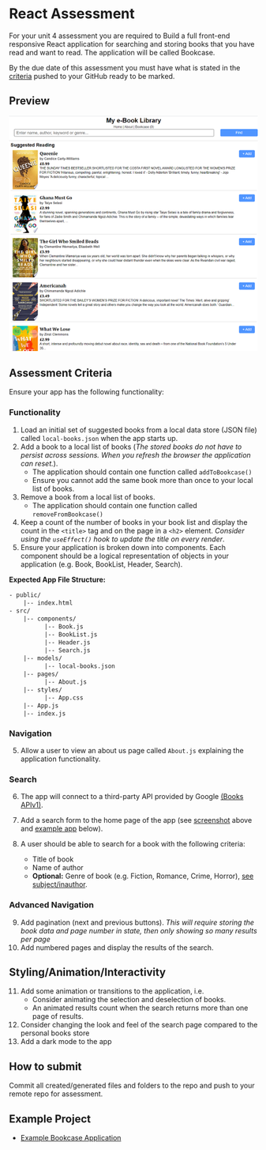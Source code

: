 # React Assessment

For your unit 4 assessment you are required to Build a full front-end responsive React application for searching and storing books that you have read and want to read. The application will be called Bookcase. 

By the due date of this assessment you must have what is stated in the [criteria](#assessment-criteria) pushed to your GitHub ready to be marked.

## Preview
![Bookcase App](bookcaseapp.png)

## Assessment Criteria

Ensure your app has the following functionality:

### Functionality
1. Load an initial set of suggested books from a local data store (JSON file) called `local-books.json` when the app starts up.
1. Add a book to a local list of books (*The stored books do not have to persist across sessions. When you refresh the browser the application can reset.*).
    - The application should contain one function called `addToBookcase()`
    - Ensure you cannot add the same book more than once to your local list of books.
1. Remove a book from a local list of books.
    - The application should contain one function called `removeFromBookcase()`
1. Keep a count of the number of books in your book list and display the count in the `<title>` tag and on the page in a `<h2>` element. *Consider using the `useEffect()` hook to update the title on every render*.
1. Ensure your application is broken down into components. Each component should be a logical representation of objects in your application (e.g. Book, BookList, Header, Search).

**Expected App File Structure:**
```
- public/
    |-- index.html
- src/
    |-- components/
          |-- Book.js
          |-- BookList.js
          |-- Header.js
          |-- Search.js
    |-- models/
          |-- local-books.json
    |-- pages/
          |-- About.js
    |-- styles/
          |-- App.css
    |-- App.js
    |-- index.js
```

### Navigation

5. Allow a user to view an about us page called `About.js` explaining the application functionality.

### Search 

6. The app will connect to a third-party API provided by Google [(Books APIv1)](https://developers.google.com/books/docs/overview).

1. Add a search form to the home page of the app (see [screenshot](#preview) above and [example app](#example-project) below).

1. A user should be able to search for a book with the following criteria:
    - Title of book
    - Name of author
    - **Optional:** Genre of book (e.g. Fiction, Romance, Crime, Horror), [see subject/inauthor](https://developers.google.com/books/docs/v1/using#PerformingSearch). 

### Advanced Navigation

9. Add pagination (next and previous buttons). *This will require storing the book data and page number in state, then only showing so many results per page*
1. Add numbered pages and display the results of the search.

## Styling/Animation/Interactivity

11. Add some animation or transitions to the application, i.e.
    - Consider animating the selection and deselection of books.
    - An animated results count when the search returns more than one page of results. 
1. Consider changing the look and feel of the search page compared to the personal books store
1. Add a dark mode to the app

## How to submit

Commit all created/generated files and folders to the repo and push to your remote repo for assessment.

## Example Project

- [Example Bookcase Application](https://example-bookcase.netlify.app)


